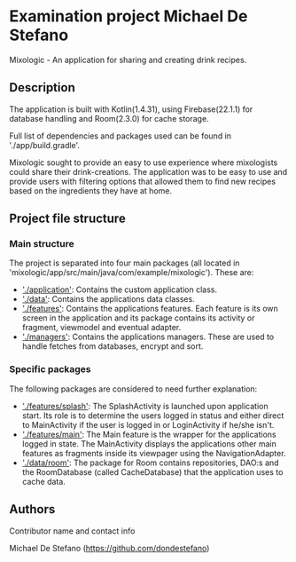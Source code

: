 # Examination project Michael De Stefano

Mixologic - An application for sharing and creating drink recipes.

## Description

The application is built with Kotlin(1.4.31), using Firebase(22.1.1) for database handling and Room(2.3.0) for cache storage.

Full list of dependencies and packages used can be found in './app/build.gradle'.

Mixologic sought to provide an easy to use experience where mixologists could share their drink-creations. The application was to be easy to use and provide users with filtering options that allowed them to find new recipes based on the ingredients they have at home.

## Project file structure

### Main structure
The project is separated into four main packages (all located in 'mixologic/app/src/main/java/com/example/mixologic').
These are:

- ['./application'](https://github.com/dondestefano/mixologic/tree/develop/app/src/main/java/com/example/mixologic/application): Contains the custom application class.
- ['./data'](https://github.com/dondestefano/mixologic/tree/develop/app/src/main/java/com/example/mixologic/data): Contains the applications data classes.
- ['./features'](https://github.com/dondestefano/mixologic/tree/develop/app/src/main/java/com/example/mixologic/features): Contains the applications features. Each feature is its own screen in the application and its package contains its activity or fragment, viewmodel and eventual adapter.
- ['./managers'](https://github.com/dondestefano/mixologic/tree/develop/app/src/main/java/com/example/mixologic/managers): Contains the applications managers. These are used to handle fetches from databases, encrypt and sort.

### Specific packages
The following packages are considered to need further explanation:
- ['./features/splash'](https://github.com/dondestefano/mixologic/tree/develop/app/src/main/java/com/example/mixologic/features/splash): The SplashActivity is launched upon application start. Its role is to determine the users logged in status and either direct to MainActivity if the user is logged in or LoginActivity if he/she isn't.
- ['./features/main'](https://github.com/dondestefano/mixologic/tree/develop/app/src/main/java/com/example/mixologic/features/main): The Main feature is the wrapper for the applications logged in state. The MainActivity displays the applications other main features as fragments inside its viewpager using the NavigationAdapter.
- ['./data/room'](https://github.com/dondestefano/mixologic/tree/develop/app/src/main/java/com/example/mixologic/data/room): The package for Room contains repositories, DAO:s and the RoomDatabase (called CacheDatabase) that the application uses to cache data.

## Authors

Contributor name and contact info

Michael De Stefano (https://github.com/dondestefano)
